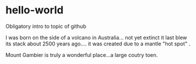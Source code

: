 # hello-world
Obligatory intro to topic of github

I was born on the side of a volcano in Australia...
not yet extinct it last blew its stack about 2500 years ago....
it was created due to a mantle "hot spot" .

Mount Gambier is truly a wonderful place...a large coutry toen.
